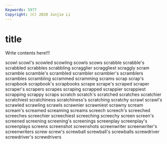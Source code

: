 ```yaml
---
Keywords: 5977
Copyright: (C) 2020 Junjie Li
---
```


# title

Write contents here!!!
 
scowl 
scowl's
scowled 
scowling 
scowls 
scows 
scrabble 
scrabble's 
scrabbled 
scrabbles 
scrabbling 
scragglier
scraggliest 
scraggly 
scram 
scramble 
scramble's 
scrambled 
scrambler 
scrambler's 
scramblers 
scrambles
scrambling 
scrammed 
scramming 
scrams 
scrap 
scrap's 
scrapbook 
scrapbook's 
scrapbooks 
scrape
scrape's 
scraped 
scraper 
scraper's 
scrapers 
scrapes 
scraping 
scrapped 
scrappier 
scrappiest
scrapping 
scrappy 
scraps 
scratch 
scratch's 
scratched 
scratches 
scratchier 
scratchiest 
scratchiness
scratchiness's 
scratching 
scratchy 
scrawl 
scrawl's 
scrawled 
scrawling 
scrawls 
scrawnier 
scrawniest
scrawny 
scream 
scream's 
screamed 
screaming 
screams 
screech 
screech's 
screeched 
screeches
screechier 
screechiest 
screeching 
screechy 
screen 
screen's 
screened 
screening 
screening's 
screenings
screenplay 
screenplay's 
screenplays 
screens 
screenshot 
screenshots 
screenwriter 
screenwriter's 
screenwriters 
screw
screw's 
screwball 
screwball's 
screwballs 
screwdriver 
screwdriver's 
screwdrivers 
